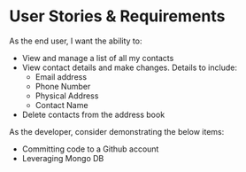 # User Stories & Requirements
As the end user, I want the ability to:
* View and manage a list of all my contacts
* View contact details and make changes. Details to include:
  * Email address  
  * Phone Number
  * Physical Address
  * Contact Name  
* Delete contacts from the address book

As the developer, consider demonstrating the below items:
* Committing code to a Github account
* Leveraging Mongo DB
